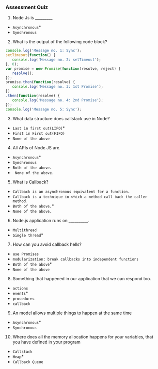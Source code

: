 ### Assessment Quiz
1. Node Js is _________
- `Asynchronous`*
- `Synchronous` 

2. What is the output of the following code block?

```js
console.log('Message no. 1: Sync');
setTimeout(function() {
   console.log('Message no. 2: setTimeout');
}, 0);
var promise = new Promise(function(resolve, reject) {
   resolve();
});
promise.then(function(resolve) {
   console.log('Message no. 3: 1st Promise');
})
.then(function(resolve) {
   console.log('Message no. 4: 2nd Promise');
});
console.log('Message no. 5: Sync');
```

3. What data structure does callstack use in Node?
- `Last in first out(LIFO)`*
- `First in First out(FIFO)` 
- `None of the above`

4. All APIs of Node.JS are.
- `Asynchronous`*
- `Synchronous` 
- `Both of the above.`
- ` None of the above.`

5. What is Callback?
- `Callback is an asynchronous equivalent for a function.`
- `Callback is a technique in which a method call back the caller method.`
- `Both of the above.`*
- `None of the above.`

6. Node.js application runs on __________.
- `Multithread`
- `Single thread`*

7. How can you avoid callback hells?
- `use Promises`
- `modularization: break callbacks into independent functions`
- `Both of the above`*
- `None of the above`

8. Something that happened in our application that we can respond too.
- `actions`
- `events`*
- `procedures`
- `callback`

9. An model allows multiple things to happen at the same time
- `Asynchronous`*
- `Synchronous` 

10. Where does all the memory allocation happens for your variables, that you have defined in your program
- `Callstack`
- `Heap`*
- `Callback Queue`